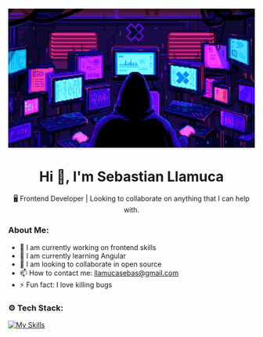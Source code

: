 [![Anurag's GitHub stats](./assets/asd.gif)](./assets/asd.gif)

<h1 align="center">Hi 👋, I'm Sebastian Llamuca</h1>

<p align="center">🖥️ Frontend Developer | Looking to collaborate on anything that I can help with.</p>

### About Me:

- 🔭 I am currently working on frontend skills
- 🌱 I am currently learning Angular
- 👯 I am looking to collaborate in open source
- 📫 How to contact me: llamucasebas@gmail.com
- ⚡ Fun fact: I love killing bugs

### ⚙️ Tech Stack:

[![My Skills](https://skillicons.dev/icons?i=js,ts,java,react,nextjs,angular,nodejs,express,astro,html,pug,materialui,bootstrap,styledcomponents,css,sass,emotion,tailwind,figma,mysql,postgres,mongodb,prisma,sequelize,git,github,npm,pnpm,yarn,vite)](https://github.com/SebastianLl28)
